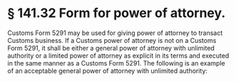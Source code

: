 # § 141.32   Form for power of attorney.

Customs Form 5291 may be used for giving power of attorney to transact Customs business. If a Customs power of attorney is not on a Customs Form 5291, it shall be either a general power of attorney with unlimited authority or a limited power of attorney as explicit in its terms and executed in the same manner as a Customs Form 5291. The following is an example of an acceptable general power of attorney with unlimited authority: 


